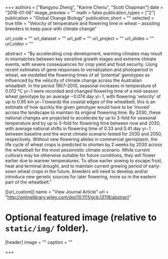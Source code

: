 +++
authors = ["Bangyou Zheng", "Karine Chenu", "Scott Chapman"]
date = "2016-01-06"
image_preview = ""
math = false
publication_types = ["2"]
publication = "Global Change Biology"
publication_short = ""
selected = true
title = "Velocity of temperature and flowering time in wheat – assisting breeders to keep pace with climate change"

url_code = ""
url_dataset = ""
url_pdf = ""
url_project = ""
url_slides = ""
url_video = ""

abstract = "By accelerating crop development, warming climates may result in mismatches between key sensitive growth stages and extreme climate events, with severe consequences for crop yield and food security. Using recent estimates of gene responses to vernalization and photoperiod in wheat, we modelled the flowering times of all ‘potential’ genotypes as influenced by the velocity of climate change across the Australian wheatbelt. In the period 1957–2010, seasonal increases in temperature of 0.012 °C yr−1 were recorded and changed flowering time of a mid-season wheat genotype by an average −0.074 day yr−1, with flowering ‘velocity’ of up to 0.95 km yr−1 towards the coastal edges of the wheatbelt; this is an estimate of how quickly the given genotype would have to be ‘moved’ across the landscape to maintain its original flowering time. By 2030, these national changes are projected to accelerate by up to 3-fold for seasonal temperature and by up to 5-fold for flowering time between now and 2030, with average national shifts in flowering time of 0.33 and 0.41 day yr−1 between baseline and the worst climate scenario tested for 2030 and 2050, respectively. Without new flowering alleles in commercial germplasm, the life cycle of wheat crops is predicted to shorten by 2 weeks by 2030 across the wheatbelt for the most pessimistic climate scenario. While current cultivars may be otherwise suitable for future conditions, they will flower earlier due to warmer temperatures. To allow earlier sowing to escape frost, heat and terminal drought, and to maintain current growing period of early-sown wheat crops in the future, breeders will need to develop and/or introduce new genetic sources for later flowering, more so in the eastern part of the wheatbelt."



[[url_custom]]
name = "View Journal Article"
url = "http://onlinelibrary.wiley.com/doi/10.1111/gcb.13118/abstract"

# Optional featured image (relative to `static/img/` folder).
[header]
image = ""
caption = ""

+++
